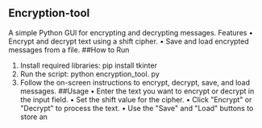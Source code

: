 ﻿## Encryption-tool
A simple Python GUl for encrypting and decrypting messages.
Features
• Encrypt and decrypt text using a shift cipher.
• Save and load encrypted messages from a file.
##How to Run
1. Install required libraries: pip install tkinter
2. Run the script: python encryption_tool. py
3. Follow the on-screen instructions to encrypt, decrypt, save, and load messages.
##Usage
• Enter the text you want to encrypt or decrypt in the input field.
• Set the shift value for the cipher.
• Click "Encrypt" or "Decrypt" to process the text.
• Use the "Save" and "Load" buttons to store an
